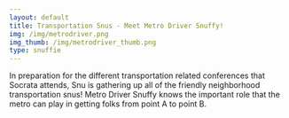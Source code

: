 ```yaml
---
layout: default
title: Transportation Snus - Meet Metro Driver Snuffy!
img: /img/metrodriver.png
img_thumb: /img/metrodriver_thumb.png
type: snuffie
---
```


In preparation for the different transportation related conferences that Socrata attends, Snu is gathering up all of the friendly neighborhood transportation snus! Metro Driver Snuffy knows the important role that the metro can play in getting folks from point A to point B. 
